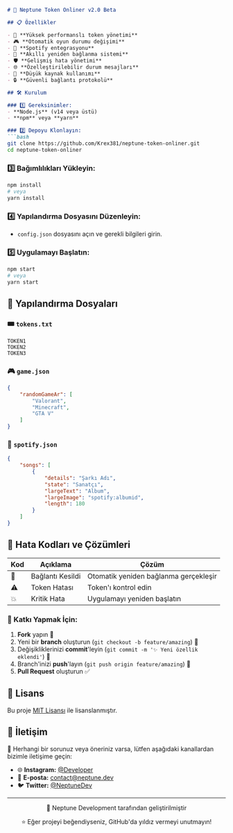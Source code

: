 ```markdown
# 🌊 Neptune Token Onliner v2.0 Beta

## 📋 Özellikler

- 🚀 **Yüksek performanslı token yönetimi**
- 🎮 **Otomatik oyun durumu değişimi**
- 🎵 **Spotify entegrasyonu**
- 🔄 **Akıllı yeniden bağlanma sistemi**
- 🛡️ **Gelişmiş hata yönetimi**
- 🌐 **Özelleştirilebilir durum mesajları**
- 🎯 **Düşük kaynak kullanımı**
- 🔒 **Güvenli bağlantı protokolü**

## 🛠️ Kurulum

### 1️⃣ Gereksinimler:
- **Node.js** (v14 veya üstü)
- **npm** veya **yarn**

### 2️⃣ Depoyu Klonlayın:
```bash
git clone https://github.com/Krex381/neptune-token-onliner.git
cd neptune-token-onliner
```

### 3️⃣ Bağımlılıkları Yükleyin:
```bash
npm install
# veya
yarn install
```

### 4️⃣ Yapılandırma Dosyasını Düzenleyin:
- `config.json` dosyasını açın ve gerekli bilgileri girin.

### 5️⃣ Uygulamayı Başlatın:
```bash
npm start
# veya
yarn start
```

## 🚀 Yapılandırma Dosyaları

### 🎟️ `tokens.txt`
```plaintext
TOKEN1
TOKEN2
TOKEN3
```

### 🎮 `game.json`
```json
{
    "randomGameAr": [
        "Valorant",
        "Minecraft",
        "GTA V"
    ]
}
```

### 🎵 `spotify.json`
```json
{
    "songs": [
        {
            "details": "Şarkı Adı",
            "state": "Sanatçı",
            "largeText": "Album",
            "largeImage": "spotify:albumid",
            "length": 180
        }
    ]
}
```

## 🚨 Hata Kodları ve Çözümleri

| Kod | Açıklama | Çözüm |
|-----|-----------|--------|
| 🔌 | Bağlantı Kesildi | Otomatik yeniden bağlanma gerçekleşir |
| ⚠️ | Token Hatası | Token'ı kontrol edin |
| 💥 | Kritik Hata | Uygulamayı yeniden başlatın |

### 🔹 Katkı Yapmak İçin:
1. **Fork** yapın 📌
2. Yeni bir **branch** oluşturun (`git checkout -b feature/amazing`) 🔀
3. Değişikliklerinizi **commit**'leyin (`git commit -m '✨ Yeni özellik eklendi'`) 📌
4. Branch'inizi **push**'layın (`git push origin feature/amazing`) 🚀
5. **Pull Request** oluşturun ✅

## 📜 Lisans

Bu proje [MIT Lisansı](LICENSE) ile lisanslanmıştır.

## 📧 İletişim

📨 Herhangi bir sorunuz veya öneriniz varsa, lütfen aşağıdaki kanallardan bizimle iletişime geçin:

- 🌐 **Instagram:** [@Developer](https://instagram.com/werzy381)
- 📧 **E-posta:** contact@neptune.dev
- 🐦 **Twitter:** [@NeptuneDev](https://twitter.com/neptunedev)

---

<div align="center">
    <p>💙 Neptune Development tarafından geliştirilmiştir</p>
    <p>⭐ Eğer projeyi beğendiyseniz, GitHub'da yıldız vermeyi unutmayın!</p>
</div>
